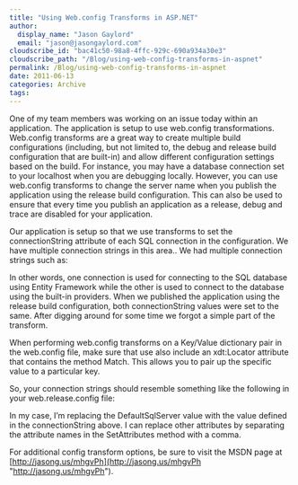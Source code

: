 ```yaml
---
title: "Using Web.config Transforms in ASP.NET"
author: 
  display_name: "Jason Gaylord"
  email: "jason@jasongaylord.com"
cloudscribe_id: "bac41c50-98a8-4ffc-929c-690a934a30e3"
cloudscribe_path: "/Blog/using-web-config-transforms-in-aspnet"
permalink: /Blog/using-web-config-transforms-in-aspnet
date: 2011-06-13
categories: Archive
tags: 
---
```


One of my team members was working on an issue today within an application. The application is setup to use web.config transformations. Web.config transforms are a great way to create multiple build configurations (including, but not limited to, the debug and release build configuration that are built-in) and allow different configuration settings based on the build. For instance, you may have a database connection set to your localhost when you are debugging locally. However, you can use web.config transforms to change the server name when you publish the application using the release build configuration. This can also be used to ensure that every time you publish an application as a release, debug and trace are disabled for your application.

Our application is setup so that we use transforms to set the connectionString attribute of each SQL connection in the configuration. We have multiple connection strings in this area.. We had multiple connection strings such as:

<connectionStrings>
    <clear/>
    <add name="DefaultSqlServer" connectionString="metadata=res://*/Data.Sql.SqlEntities.csdl|res://*/Data.Sql.SqlEntities.ssdl|res://*/Data.Sql.SqlEntities.msl;provider=System.Data.SqlClient;provider connection string=&quot;Data Source=localhost;Initial Catalog=Test;User ID=sa;Password=password;MultipleActiveResultSets=True&quot;" providerName="System.Data.EntityClient"/>
    <add name="DefaultProviderConnectionString" connectionString="Data Source=localhost;Initial Catalog=Test;User ID=sa;Password=password;" providerName="System.Data.SqlClient"/>
</connectionStrings>

In other words, one connection is used for connecting to the SQL database using Entity Framework while the other is used to connect to the database using the built-in providers. When we published the application using the release build configuration, both connectionString values were set to the same. After digging around for some time we forgot a simple part of the transform.

When performing web.config transforms on a Key/Value dictionary pair in the web.config file, make sure that use also include an xdt:Locator attribute that contains the method Match. This allows you to pair up the specific value to a particular key.

So, your connection strings should resemble something like the following in your web.release.config file:

<add name="DefaultSqlServer" connectionString="..." xdt:Transform="SetAttributes(connectionString)" xdt:Locator="Match(name)" />

In my case, I’m replacing the DefaultSqlServer value with the value defined in the connectionString above. I can replace other attributes by separating the attribute names in the SetAttributes method with a comma.

For additional config transform options, be sure to visit the MSDN page at [http://jasong.us/mhgvPh](http://jasong.us/mhgvPh "http://jasong.us/mhgvPh").
